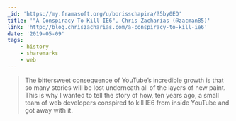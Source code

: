 ```yaml
---
_id: 'https://my.framasoft.org/u/borisschapira/?5by0EQ'
title: '"A Conspiracy To Kill IE6", Chris Zacharias (@zacman85)'
link: 'http://blog.chriszacharias.com/a-conspiracy-to-kill-ie6'
date: '2019-05-09'
tags:
    - history
    - sharemarks
    - web
---
```


<div class="markdown"><blockquote>
<p>The bittersweet consequence of YouTube’s incredible growth is that so many stories will be lost underneath all of the layers of new paint. This is why I wanted to tell the story of how, ten years ago, a small team of web developers conspired to kill IE6 from inside YouTube and got away with it.
</p>
</blockquote></div>
